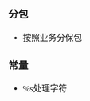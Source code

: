 <span  style="font-family: Simsun,serif; font-size: 17px; ">

### 分包

- 按照业务分保包

### 常量

- %s处理字符

</span>